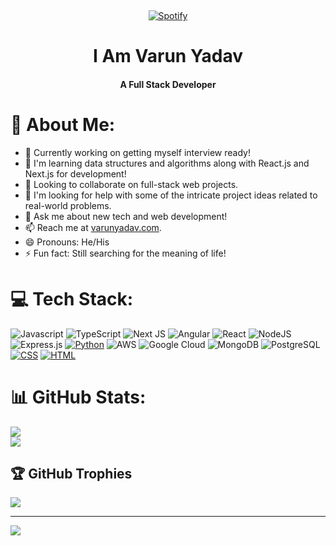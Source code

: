 &nbsp;<div align="center">
  [![Spotify](https://spotify-playing-three.vercel.app/api/spotify?background_color=0d1117&border_color=ffffff)](https://open.spotify.com/user/5ppn3levcp58s0ueeuso089hx)
</div>
<p align ="center"><h1 align="center">I Am Varun Yadav</h1></p>
<p align ="center"><h4 align="center">A Full Stack Developer</h4></p>

# 💫 About Me:
- 🔭 Currently working on getting myself interview ready!
- 🌱 I'm learning data structures and algorithms along with React.js and Next.js for development!
- 👯 Looking to collaborate on full-stack web projects.
- 🤔 I'm looking for help with some of the intricate project ideas related to real-world problems.
- 💬 Ask me about new tech and web development!
- 📫 Reach me at [varunyadav.com]([https://www.varunyadav.com/](https://varunyadav.vercel.app)).
- 😄 Pronouns: He/His
- ⚡  Fun fact: Still searching for the meaning of life!

# 💻 Tech Stack:
![Javascript](https://img.shields.io/badge/javascript-black?style=for-the-badge&logo=javascript) ![TypeScript](https://img.shields.io/badge/typescript-%23007ACC.svg?style=for-the-badge&logo=typescript&logoColor=white) ![Next JS](https://img.shields.io/badge/Next-black?style=for-the-badge&logo=next.js&logoColor=white) ![Angular](https://img.shields.io/badge/Angular-DD0031?style=for-the-badge&logo=angular&logoColor=white) ![React](https://img.shields.io/badge/react-%2320232a.svg?style=for-the-badge&logo=react&logoColor=%2361DAFB) ![NodeJS](https://img.shields.io/badge/node.js-6DA55F?style=for-the-badge&logo=node.js&logoColor=white) ![Express.js](https://img.shields.io/badge/express.js-%23404d59.svg?style=for-the-badge&logo=express&logoColor=%2361DAFB) [![Python](https://img.shields.io/badge/python-3670A0?style=for-the-badge&logo=python&logoColor=ffdd54)](#) ![AWS](https://img.shields.io/badge/AWS-%23FF9900.svg?style=for-the-badge&logo=amazon-aws&logoColor=white) ![Google Cloud](https://img.shields.io/badge/Google%20Cloud-%234285F4.svg?style=for-the-badge&logo=google-cloud&logoColor=white) ![MongoDB](https://img.shields.io/badge/MongoDB-%234ea94b.svg?style=for-the-badge&logo=mongodb&logoColor=white) ![PostgreSQL](https://img.shields.io/badge/PostgreSQL-316192?style=for-the-badge&logo=postgresql&logoColor=white) [![CSS](https://img.shields.io/badge/CSS-1572B6?logo=css3&logoColor=fff)](#) [![HTML](https://img.shields.io/badge/HTML-%23E34F26.svg?logo=html5&logoColor=white)](#)


# 📊 GitHub Stats:
![](https://github-readme-stats-smoky-sigma-34.vercel.app/api?username=Varunyadav1175&theme=github_dark&hide_border=false&include_all_commits=true&count_private=true&show_icons=true)<br/>
![](https://github-readme-streak-stats.herokuapp.com/?user=Varunyadav1175&theme=dark&hide_border=false)<br/>


## 🏆 GitHub Trophies
![](https://github-profile-trophy.vercel.app/?username=Varunyadav1175&theme=radical&no-frame=false&no-bg=true&margin-w=4&title=S)

---

[![](https://visitcount.itsvg.in/api?id=varun-zalon&icon=0&color=0)](https://visitcount.itsvg.in)
